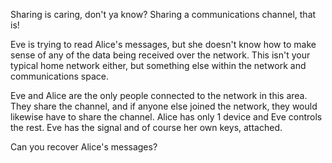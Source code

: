 Sharing is caring, don't ya know? Sharing a communications channel, that is!

Eve is trying to read Alice's messages, but she doesn't know how to make sense of any of the data being received over the network. This isn't your typical home network either, but something else within the network and communications space.

Eve and Alice are the only people connected to the network in this area. They share the channel, and if anyone else joined the network, they would likewise have to share the channel. Alice has only 1 device and Eve controls the rest. Eve has the signal and of course her own keys, attached.

Can you recover Alice's messages?
